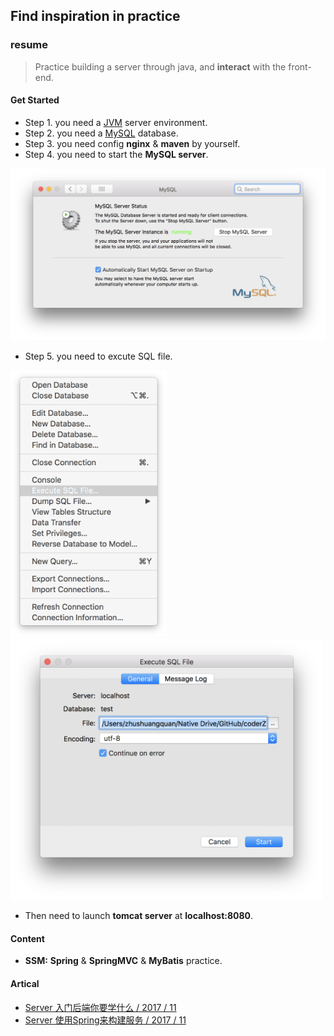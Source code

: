 ## Find inspiration in practice

### resume
>Practice building a server through java, and **interact** with the front-end.

#### Get Started
- Step 1. you need a [JVM](https://www.java.com/zh_CN/) server environment.
- Step 2. you need a [MySQL](https://www.mysql.com/downloads/) database.
- Step 3. you need config **nginx** & **maven** by yourself.
- Step 4. you need to start the **MySQL server**.

<img src="./resume/contents/img1.png" width="600">

- Step 5. you need to excute SQL file.

<img src="./resume/contents/img3.png" width="250"><img src="./resume/contents/img2.png" width="500">

- Then need to launch **tomcat server** at **localhost:8080**.

#### Content

- **SSM:** **Spring** & **SpringMVC** & **MyBatis** practice.

#### Artical
- [Server 入门后端你要学什么 / 2017 / 11](https://coderzsq.github.io/2017/11/Server-%E5%85%A5%E9%97%A8%E5%90%8E%E7%AB%AF%E4%BD%A0%E8%A6%81%E5%AD%A6%E4%BB%80%E4%B9%88/)
- [Server 使用Spring来构建服务 / 2017 / 11](https://coderzsq.github.io/2017/11/Server-%E4%BD%BF%E7%94%A8Spring%E6%9D%A5%E6%9E%84%E5%BB%BA%E6%9C%8D%E5%8A%A1/)